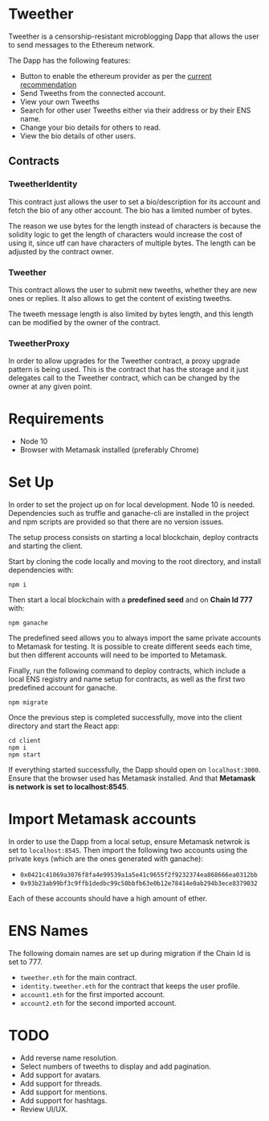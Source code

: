 # Tweether

Tweether is a censorship-resistant microblogging Dapp that allows the user to send messages to the Ethereum network.

The Dapp has the following features:
 - Button to enable the ethereum provider as per the [current recommendation](https://docs.metamask.io/guide/getting-started.html#basic-considerations)
 - Send Tweeths from the connected account.
 - View your own Tweeths
 - Search for other user Tweeths either via their address or by their ENS name.
 - Change your bio details for others to read.
 - View the bio details of other users.

## Contracts

### TweetherIdentity

This contract just allows the user to set a bio/description for its account and fetch the bio of any other account. The bio has a limited number of bytes.

The reason we use bytes for the length instead of characters is because the solidity logic to get the length of characters would increase the cost of using it, since utf can have characters of multiple bytes. The length can be adjusted by the contract owner.

### Tweether

This contract allows the user to submit new tweeths, whether they are new ones or replies. It also allows to get the content of existing tweeths.

The tweeth message length is also limited by bytes length, and this length can be modified by the owner of the contract.

### TweetherProxy

In order to allow upgrades for the Tweether contract, a proxy upgrade pattern is being used. This is the contract that has the storage and it just delegates call to the Tweether contract, which can be changed by the owner at any given point.

# Requirements

 - Node 10
 - Browser with Metamask installed (preferably Chrome)

# Set Up
In order to set the project up on for local development. Node 10 is needed. Dependencies such as truffle and ganache-cli are installed in the project and npm scripts are provided so that there are no version issues.

The setup process consists on starting a local blockchain, deploy contracts and starting the client.

Start by cloning the code locally and moving to the root directory, and install dependencies with:

`npm i`

Then start a local blockchain with a **predefined seed** and on **Chain Id 777** with:

`npm ganache`

The predefined seed allows you to always import the same private accounts to Metamask for testing. It is possible to create different seeds each time, but then different accounts will need to be imported to Metamask.

Finally, run the following command to deploy contracts, which include a local ENS registry and name setup for contracts, as well as the first two predefined account for ganache.

`npm migrate`

Once the previous step is completed successfully, move into the client directory and start the React app:
```
cd client
npm i
npm start
```

If everything started successfully, the Dapp should open on `localhost:3000`. Ensure that the browser used has Metamask installed. And that **Metamask is network is set to localhost:8545**.

# Import Metamask accounts
In order to use the Dapp from a local setup, ensure Metamask netwrok is set to `localhost:8545`. Then import the following two accounts using the private keys (which are the ones generated with ganache):
 - `0x0421c41069a3076f8fa4e99539a1a5e41c9655f2f9232374ea868666ea0312bb`
 - `0x93b23ab99bf3c9ffb1dedbc99c50bbfb63e0b12e78414e0ab294b3ece8379032`

Each of these accounts should have a high amount of ether.

# ENS Names
The following domain names are set up during migration if the Chain Id is set to 777.
 - `tweether.eth` for the main contract.
 - `identity.tweether.eth` for the contract that keeps the user profile.
 - `account1.eth` for the first imported account.
 - `account2.eth` for the second imported account.

# TODO
 - Add reverse name resolution.
 - Select numbers of tweeths to display and add pagination.
 - Add support for avatars.
 - Add support for threads.
 - Add support for mentions.
 - Add support for hashtags.
 - Review UI/UX.